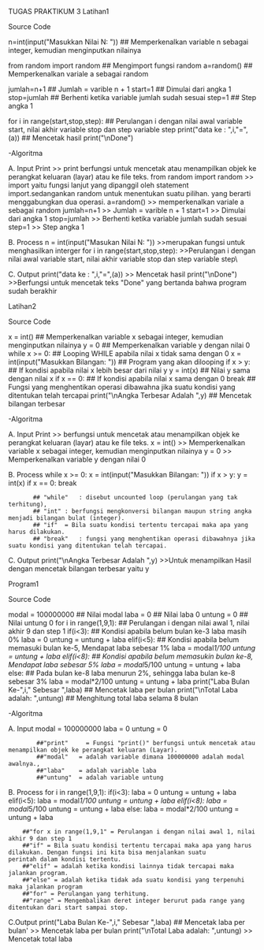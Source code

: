 TUGAS PRAKTIKUM 3
Latihan1

Source Code

n=int(input("Masukkan Nilai N: "))            ## Memperkenalkan variable n sebagai integer, kemudian menginputkan nilainya

from random import random                     ## Mengimport fungsi random
a=random()                                    ## Memperkenalkan variale a sebagai random

jumlah=n+1                                    ## Jumlah = varible n + 1
start=1                                       ## Dimulai dari angka 1
stop=jumlah                                   ## Berhenti ketika variable jumlah sudah sesuai
step=1                                        ## Step angka 1

for i in range(start,stop,step):              ## Perulangan i dengan nilai awal variable start, nilai akhir variable stop dan step variable step
    print("data ke : ",i,"=",(a))             ## Mencetak hasil
print("\nDone")

 -Algoritma

A. Input 
    Print
        >> print berfungsi untuk mencetak atau menampilkan objek ke perangkat keluaran (layar) atau ke file teks.
    from random import random
        >> import yaitu fungsi lanjut yang dipanggil oleh statement import.sedangankan random untuk menentukan suatu
        pilihan. yang berarti menggabungkan dua operasi.
    a=random()
        >> memperkenalkan variale a sebagai random
    jumlah=n+1
        >> Jumlah = varible n + 1
    start=1
        >> Dimulai dari angka 1
    stop=jumlah
        >> Berhenti ketika variable jumlah sudah sesuai
    step=1
        >> Step angka 1
        
B. Process 
    n = int(input("Masukan Nilai N: "))
        >>merupakan fungsi untuk menghasilkan interger
    for i in range(start,stop,step):
        >>Perulangan i dengan nilai awal variable start, nilai akhir variable stop dan step variable step\
        
C. Output
    print("data ke : ",i,"=",(a))
        >> Mencetak hasil
    print("\nDone")
        >>Berfungsi untuk mencetak teks "Done" yang bertanda bahwa program sudah berakhir

Latihan2

Source Code

x = int()                                ## Memperkenalkan variable x sebagai integer, kemudian menginputkan nilainya
y = 0                                    ## Memperkenalkan variable y dengan nilai 0
while x >= 0:                            ## Looping WHILE apabila nilai x tidak sama dengan 0
 x = int(input("Masukkan Bilangan: "))   ## Program yang akan dilooping
 if x > y:                               ## If kondisi apabila nilai x lebih besar dari nilai y
  y = int(x)                             ## Nilai y sama dengan nilai x
 if x == 0:                              ## If kondisi apabila nilai x sama dengan 0
  break                                  ## Fungsi yang menghentikan operasi dibawahna jika suatu kondisi yang ditentukan telah tercapai
print("\nAngka Terbesar Adalah ",y)      ## Mencetak bilangan terbesar

-Algoritma

A. Input 
      Print
          >> berfungsi untuk mencetak atau menampilkan objek ke perangkat keluaran (layar) atau ke file teks.
      x = int()
          >> Memperkenalkan variable x sebagai integer, kemudian menginputkan nilainya
      y = 0
          >> Memperkenalkan variable y dengan nilai 0
          
B. Process
      while x >= 0:
       x = int(input("Masukkan Bilangan: "))
       if x > y:
       y = int(x)
       if x == 0:
         break
           
           ## "while"	: disebut uncounted loop (perulangan yang tak terhitung),
           ## "int"	: berfungsi mengkonversi bilangan maupun string angka menjadi bilangan bulat (integer).
           ## "if"	= Bila suatu kondisi tertentu tercapai maka apa yang harus dilakukan.
           ## "break"	: fungsi yang menghentikan operasi dibawahnya jika suatu kondisi yang ditentukan telah tercapai.

C. Output
      print("\nAngka Terbesar Adalah ",y)
          >>Untuk menampilkan Hasil dengan mencetak bilangan terbesar yaitu y

Program1

Source Code

modal = 100000000                              ## Nilai modal
laba = 0                                       ## Nilai laba 0
untung = 0                                     ## Nilai untung 0
for i in range(1,9,1):                         ## Perulangan i dengan nilai awal 1, nilai akhir 9 dan step 1
 if(i<3):                                      ## Kondisi apabila belum bulan ke-3 laba masih 0%
  laba = 0
  untung = untung + laba
 elif(i<5):                                    ## Kondisi apabila belum memasuki bulan ke-5,  Mendapat laba sebesar 1%
  laba = modal*1/100
  untung = untung + laba
 elif(i<8):                                    ## Kondisi apabila belum memasukin bulan ke-8, Mendapat laba sebesar 5%
  laba = modal*5/100
  untung = untung + laba
 else:                                         ## Pada bulan ke-8 laba menurun 2%, sehingga laba bulan ke-8 sebesar 3%
  laba = modal*2/100
  untung = untung + laba
 print("Laba Bulan Ke-",i," Sebesar ",laba)    ## Mencetak laba per bulan
print("\nTotal Laba adalah: ",untung)          ## Menghitung total laba selama 8 bulan

 -Algoritma

  A. Input 
        modal = 100000000
        laba = 0
        untung = 0 
        
            ##"print"	  = Fungsi "print()" berfungsi untuk mencetak atau menampilkan objek ke perangkat keluaran (Layar).
            ##"modal"   = adalah variable dimana 100000000 adalah modal awalnya.,
            ##"laba"    = adalah variable laba
            ##"untung"  = adalah variable untung
            
  B. Process
      for i in range(1,9,1):
       if(i<3):
        laba = 0
        untung = untung + laba
       elif(i<5):
        laba = modal*1/100
        untung = untung + laba
       elif(i<8):
        laba = modal*5/100
        untung = untung + laba
       else:
        laba = modal*2/100
        untung = untung + laba
      
        ##"for x in range(1,9,1" = Perulangan i dengan nilai awal 1, nilai akhir 9 dan step 1
        ##"if" = Bila suatu kondisi tertentu tercapai maka apa yang harus dilakukan. Dengan fungsi ini kita bisa menjalankan suatu                  perintah dalam kondisi tertentu. 
        ##"elif" = adalah ketika kondisi lainnya tidak tercapai maka jalankan program.
        ##"else" = adalah ketika tidak ada suatu kondisi yang terpenuhi maka jalankan program
        ##"for"	= Perulangan yang terhitung.
        ##"range" = Mengembalikan deret integer berurut pada range yang ditentukan dari start sampai stop.
        
   C.Output
      print("Laba Bulan Ke-",i," Sebesar ",laba)    ## Mencetak laba per bulan'
      >> Mencetak laba per bulan
    print("\nTotal Laba adalah: ",untung)
      >> Mencetak total laba
